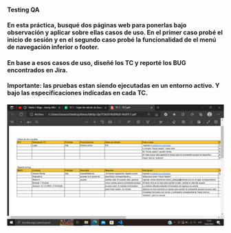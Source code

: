 #### Testing QA
#### En esta práctica, busqué dos páginas web para ponerlas bajo observación y aplicar sobre ellas casos de uso. En el primer caso probé el inicio de sesión y en el segundo caso probé la funcionalidad de el menú de navegación inferior o footer.
#### En base a esos casos de uso, diseñé los TC y reporté los BUG encontrados en Jira.
#### Importante: las pruebas estan siendo ejecutadas en un entorno activo. Y bajo las especificaciones indicadas en cada TC.
![tc1](/tcLogin.png)